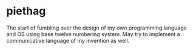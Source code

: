 # piethag
The start of fumbling over the design of my own programming language and OS using base twelve numbering system. May try to implement a communicative language of my invention as well.
